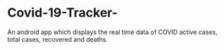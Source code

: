 # Covid-19-Tracker-
An android app which displays the real time data of COVID active cases, total cases, recovered and deaths.
